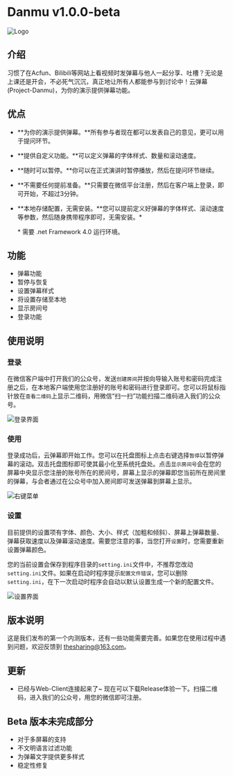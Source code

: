 # Danmu v1.0.0-beta

![Logo](http://7xr64j.com1.z0.glb.clouddn.com/%40%2Fdanmu%2F1%2Flogo.jpg)

## 介绍

习惯了在Acfun、Bilibili等网站上看视频时发弹幕与他人一起分享、吐槽？无论是上课还是开会，不必死气沉沉，真正地让所有人都能参与到讨论中！云弹幕(Project-Danmu)，为你的演示提供弹幕功能。

## 优点

* **为你的演示提供弹幕。**所有参与者现在都可以发表自己的意见，更可以用于提问环节。
* **提供自定义功能。**可以定义弹幕的字体样式、数量和滚动速度。
* **随时可以暂停。**你可以在正式演讲时暂停播放，然后在提问环节继续。
* **不需要任何提前准备。**只需要在微信平台注册，然后在客户端上登录，即可开始，不超过3分钟。
* **本地存储配置，无需安装。**您可以提前定义好弹幕的字体样式、滚动速度等参数，然后随身携带程序即可，无需安装。\*

	\* 需要 .net Framework 4.0 运行环境。

## 功能

* 弹幕功能
* 暂停与恢复
* 设置弹幕样式
* 将设置存储至本地
* 显示房间号
* 登录功能

## 使用说明

### 登录

在微信客户端中打开我们的公众号，发送`创建房间`并按向导输入账号和密码完成注册之后，在本地客户端使用您注册好的账号和密码进行登录即可。您可以将鼠标指针放在`查看二维码`上显示二维码，用微信“扫一扫”功能扫描二维码进入我们的公众号。

![登录界面](http://7xr64j.com1.z0.glb.clouddn.com/%40%2Fdanmu%2F1%2Flogin.png)

### 使用

登录成功后，云弹幕即开始工作。您可以在托盘图标上点击右键选择`暂停`以暂停弹幕的滚动。双击托盘图标即可使其最小化至系统托盘处。点击`显示房间号`会在您的屏幕中央显示您注册的账号所在的房间号，屏幕上显示的弹幕即您当前所在房间里的弹幕，与会者通过在公众号中加入房间即可发送弹幕到屏幕上显示。

![右键菜单](http://7xr64j.com1.z0.glb.clouddn.com/%40%2Fdanmu%2F1%2Fmenu.png)

### 设置

目前提供的设置项有字体、颜色、大小、样式（加粗和倾斜）、屏幕上弹幕数量、弹幕获取速度以及弹幕滚动速度。需要您注意的事，当您打开`设置`时，您需要重新设置弹幕颜色。

您的当前设置会保存到程序目录的`setting.ini`文件中，不推荐您改动`setting.ini`文件。如果在启动时程序提示`配置文件错误`，您可以删除`setting.ini`，在下一次启动时程序会自动以默认设置生成一个新的配置文件。

![设置界面](http://7xr64j.com1.z0.glb.clouddn.com/%40%2Fdanmu%2F1%2Fsetting.png)

## 版本说明

这是我们发布的第一个内测版本，还有一些功能需要完善。如果您在使用过程中遇到问题，欢迎反馈到 thesharing@163.com。

## 更新

* 已经与Web-Client连接起来了~ 现在可以下载Release体验一下。扫描二维码，进入我们的公众号，用您的微信即可注册。

## Beta 版本未完成部分

* 对于多屏幕的支持
* 不文明语言过滤功能
* 为弹幕文字提供更多样式
* 稳定性修复
